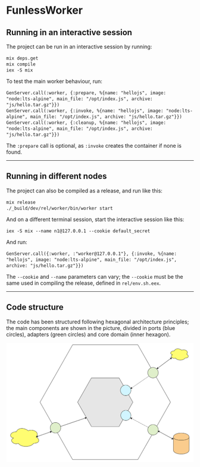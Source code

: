 # FunlessWorker

## Running in an interactive session

The project can be run in an interactive session by running:
```
mix deps.get
mix compile
iex -S mix
```

To test the main worker behaviour, run:
```
GenServer.call(:worker, {:prepare, %{name: "hellojs", image: "node:lts-alpine", main_file: "/opt/index.js", archive: "js/hello.tar.gz"}})
GenServer.call(:worker, {:invoke, %{name: "hellojs", image: "node:lts-alpine", main_file: "/opt/index.js", archive: "js/hello.tar.gz"}})
GenServer.call(:worker, {:cleanup, %{name: "hellojs", image: "node:lts-alpine", main_file: "/opt/index.js", archive: "js/hello.tar.gz"}})
```

The `:prepare` call is optional, as `:invoke` creates the container if none is found.

___

## Running in different nodes

The project can also be compiled as a release, and run like this:
```
mix release
./_build/dev/rel/worker/bin/worker start
```

And on a different terminal session, start the interactive session like this:
```
iex -S mix --name n1@127.0.0.1 --cookie default_secret
```

And run:
```
GenServer.call({:worker, :"worker@127.0.0.1"}, {:invoke, %{name: "hellojs", image: "node:lts-alpine", main_file: "/opt/index.js", archive: "js/hello.tar.gz"}})
```

The `--cookie` and `--name` parameters can vary; the `--cookie` must be the same used in compiling the release, defined in `rel/env.sh.eex`.

___

## Code structure

The code has been structured following hexagonal architecture principles; the main components are shown in the picture, divided in ports (blue circles), adapters (green circles) and core domain (inner hexagon).

![](docs/Worker_hexagonal.svg)